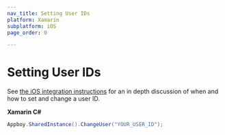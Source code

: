 ```yaml
---
nav_title: Setting User IDs
platform: Xamarin
subplatform: iOS
page_order: 0

---
```


# Setting User IDs

See [the iOS integration instructions][1] for an in depth discussion of when and how to set and change a user ID.

**Xamarin C#**

```csharp
Appboy.SharedInstance().ChangeUser("YOUR_USER_ID");
```

[1]: {{site.baseurl}}/developer_guide/platform_integration_guides/ios/analytics/setting_user_ids/
